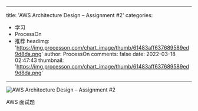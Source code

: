 
---
title: 'AWS Architecture Design – Assignment #2'
categories: 
 - 学习
 - ProcessOn
 - 推荐
headimg: 'https://img.processon.com/chart_image/thumb/61483aff637689589ed9d8da.png'
author: ProcessOn
comments: false
date: 2022-03-18 02:47:43
thumbnail: 'https://img.processon.com/chart_image/thumb/61483aff637689589ed9d8da.png'
---

<div>   
<img class="thumb" alt="AWS Architecture Design – Assignment #2" src="https://img.processon.com/chart_image/thumb/61483aff637689589ed9d8da.png" referrerpolicy="no-referrer">
<p>AWS 面试题</p>  
</div>
            